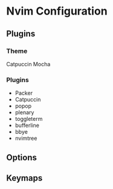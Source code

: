 # Nvim Configuration

## Plugins

### Theme

Catpuccin Mocha

### Plugins

- Packer
- Catpuccin
- popop
- plenary
- toggleterm
- bufferline
- bbye
- nvimtree

## Options

## Keymaps

